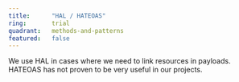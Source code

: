 ```yaml
---
title:      "HAL / HATEOAS"
ring:       trial
quadrant:   methods-and-patterns
featured:   false
---
```


We use HAL in cases where we need to link resources in payloads. HATEOAS has not proven to be very useful in our projects.